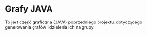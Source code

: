 # Grafy JAVA
To jest część **graficzna** (JAVA) poprzedniego projektu, dotyczącego generowania grafów i dzielenia ich na grupy.
